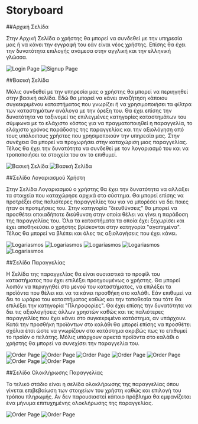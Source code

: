 # Storyboard 

##Αρχική Σελίδα

Στην Αρχική Σελίδα ο χρήστης θα μπορεί να συνδεθεί με την υπηρεσία μας ή να κάνει την εγγραφή του εάν είναι νέος χρήστης. Επίσης θα έχει την δυνατότητα επιλογής ανάμεσα στην αγγλική και την ελληνική γλώσσα.

![Login Page](../images/mockup_start_page.png)
![Signup Page](../images/mockup_start_page1.png)

##Βασική Σελίδα

Μόλις συνδεθεί με την υπηρεσία μας ο χρήστης θα μπορεί να περιηγηθεί στην βασική σελίδα. Εδώ θα μπορεί να κάνει αναζήτηση κάποιου συγκεκριμένου καταστήματος που γνωρίζει ή να χρησιμοποιήσει τα φίλτρα των καταστημάτων ανάλογα με την όρεξη του. Θα έχει επίσης την δυνατότητα να ταξινομεί τις επιλεγμένες κατηγορίες καταστημάτων του σύμφωνα με το ελάχιστο κόστος για να πραγματοποιηθεί η παραγγελία, το ελάχιστο χρόνος παράδοσης της παραγγελίας και την αξιολόγηση από τους υπόλοιπους χρήστες που χρησιμοποιούν την υπηρεσία μας. Στην συνέχεια θα μπορεί να προχωρήσει στην καταχώριση μιας παραγγελίας. Τέλος θα έχει την δυνατότητα να συνδεθεί με τον λογαριασμό του και να τροποποιήσει τα στοιχεία του αν το επιθυμεί. 

![Βασική Σελίδα](../images/mockup_main_page1.png)
![Βασική Σελίδα](../images/mockup_main_page2.png)

##Σελίδα Λογαριασμού Χρήστη

Στην Σελίδα Λογαριασμού ο χρήστης θα έχει την δυνατότητα να αλλάξει τα στοιχεία που καταχώρησε αρχικά στο σύστημα. Θα μπορεί επίσης να προτρέξει στις παλιότερες παραγγελίες του για να μπορέσει να δει ποιες ήταν οι προτιμήσεις του. Στην κατηγορία "διευθύνσεις" θα μπορεί να προσθέτει οποιαδήποτε διεύθυνση στην οποία θέλει να γίνει η παράδοση της παραγγελίας του. Όλα τα καταστήματα τα οποία έχει ξεχωρίσει και έχει αποθηκεύσει ο χρήστης βρίσκονται στην κατηγορία "αγαπημένα". Τέλος θα μπορεί να βλέπει και όλες τις αξιολογήσεις που έχει κάνει. 

![Logariasmos](../images/mockup_profile1.png)
![Logariasmos](../images/mockup_profile2.png)
![Logariasmos](../images/mockup_profile3.png)
![Logariasmos](../images/mockup_profile4.png)
![Logariasmos](../images/mockup_profile5.png)

##Σελίδα Παραγγελίας

Η Σελίδα της παραγγελίας θα είναι ουσιαστικά το προφίλ του καταστήματος που έχει επιλέξει προηγουμένως ο χρήστης. Θα μπορεί λοιπόν να περιηγηθεί στο μενού του καταστήματος, να επιλέξει τα προϊόντα που θέλει και να τα κάνει προσθήκη στο καλάθι. Εάν επιθυμεί να δει το ωράριο του καταστήματος καθώς και την τοποθεσία του τότε θα επιλέξει την κατηγορία "Πληροφορίες". Θα έχει επίσης την δυνατότητα να δει τις αξιολογήσεις άλλων χρηστών καθώς και τις παλιότερες παραγγελίες που έχει κάνει στο συγκεκριμένο κατάστημα, αν υπάρχουν. Κατά την προσθήκη προϊόντων στο καλάθι θα μπορεί επίσης να προσθέτει σχόλια έτσι ώστε να γνωρίζουν στο κατάστημα ακριβώς πως το επιθυμεί το προϊόν ο πελάτης. Μόλις υπάρχουν αρκετά προϊόντα στο καλάθι ο χρήστης θα μπορεί να συνεχίσει την παραγγελία του.

![Order Page](../images/mockup_order_page1.png)
![Order Page](../images/mockup_order_page2.png)
![Order Page](../images/mockup_order_page3.png)
![Order Page](../images/mockup_order_page4.png)
![Order Page](../images/mockup_order_page5.png)
![Order Page](../images/mockup_order_page6.png)
![Order Page](../images/mockup_order_page7.png)

##Σελίδα Ολοκλήρωσης Παραγγελίας

Το τελικό στάδιο είναι η σελίδα ολοκλήρωσης της παραγγελίας όπου γίνεται επιβεβαίωση των στοιχείων του χρήστη καθώς και επιλογή του τρόπου πληρωμής. Αν δεν παρουσιαστεί κάποιο πρόβλημα θα εμφανίζεται ένα μήνυμα επιτυχημένης ολοκλήρωσης της παραγγελίας.

![Order Page](../images/mockup_order_page8.png)
![Order Page](../images/mockup_order_page9.png)
